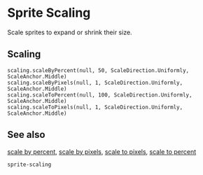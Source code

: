 # Sprite Scaling

Scale sprites to expand or shrink their size.

## Scaling

```cards
scaling.scaleByPercent(null, 50, ScaleDirection.Uniformly, ScaleAnchor.Middle)
scaling.scaleByPixels(null, 1, ScaleDirection.Uniformly, ScaleAnchor.Middle)
scaling.scaleToPercent(null, 100, ScaleDirection.Uniformly, ScaleAnchor.Middle)
scaling.scaleToPixels(null, 1, ScaleDirection.Uniformly, ScaleAnchor.Middle)
```

## See also

[scale by percent](/reference/sprites/scaling/scale-by-pixels),
[scale by pixels](/reference/sprites/scaling/scale-by-percent),
[scale to pixels](/reference/sprites/scaling/scale-to-pixels),
[scale to percent](/reference/sprites/scaling/scale-to-percent)

```package
sprite-scaling
```